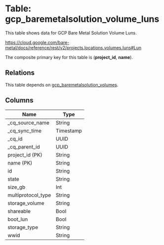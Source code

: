 # Table: gcp_baremetalsolution_volume_luns

This table shows data for GCP Bare Metal Solution Volume Luns.

https://cloud.google.com/bare-metal/docs/reference/rest/v2/projects.locations.volumes.luns#Lun

The composite primary key for this table is (**project_id**, **name**).

## Relations

This table depends on [gcp_baremetalsolution_volumes](gcp_baremetalsolution_volumes).

## Columns

| Name          | Type          |
| ------------- | ------------- |
|_cq_source_name|String|
|_cq_sync_time|Timestamp|
|_cq_id|UUID|
|_cq_parent_id|UUID|
|project_id (PK)|String|
|name (PK)|String|
|id|String|
|state|String|
|size_gb|Int|
|multiprotocol_type|String|
|storage_volume|String|
|shareable|Bool|
|boot_lun|Bool|
|storage_type|String|
|wwid|String|